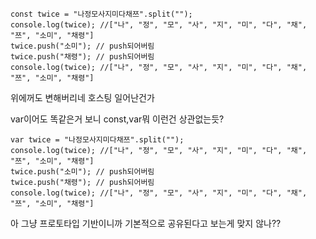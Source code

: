 ```
const twice = "나정모사지미다채쯔".split("");
console.log(twice); //["나", "정", "모", "사", "지", "미", "다", "채", "쯔", "소미", "채령"]
twice.push("소미"); // push되어버림
twice.push("채령"); // push되어버림
console.log(twice); //["나", "정", "모", "사", "지", "미", "다", "채", "쯔", "소미", "채령"]
```

위에꺼도 변해버리네 호스팅 일어난건가

var이어도 똑같은거 보니 const,var뭐 이런건 상관없는듯?

```
var twice = "나정모사지미다채쯔".split("");
console.log(twice); //["나", "정", "모", "사", "지", "미", "다", "채", "쯔", "소미", "채령"]
twice.push("소미"); // push되어버림
twice.push("채령"); // push되어버림
console.log(twice); //["나", "정", "모", "사", "지", "미", "다", "채", "쯔", "소미", "채령"]
```

아 그냥 프로토타입 기반이니까 기본적으로 공유된다고 보는게 맞지 않나??
